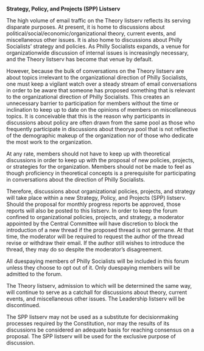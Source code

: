 **Strategy, Policy, and Projects (SPP) Listserv**

The high volume of email traffic on the Theory listserv reflects its serving disparate purposes. At present, it is home to discussions about political/social/economic/organizational theory, current events, and miscellaneous other issues. It is also home to discussions about Philly Socialists’ strategy and policies. As Philly Socialists expands, a venue for organization­wide discussion of internal issues is increasingly necessary, and the Theory listserv has become that venue by default.

However, because the bulk of conversations on the Theory listserv are about topics irrelevant to the organizational direction of Philly Socialists, one must keep a vigilant watch over a steady stream of email conversations in order to be aware that someone has proposed something that is relevant to the organizational direction of Philly Socialists. This creates an unnecessary barrier to participation for members without the time or inclination to keep up to date on the opinions of members on miscellaneous topics. It is conceivable that this is the reason why participants in discussions about policy are often drawn from the same pool as those who frequently participate in discussions about theory­­a pool that is not reflective of the demographic make­up of the organization nor of those who dedicate the most work to the organization.

At any rate, members should not have to keep up with theoretical discussions in order to keep up with the proposal of new policies, projects, or strategies for the organization. Members should not be made to feel as though proficiency in theoretical concepts is a prerequisite for participating in conversations about the direction of Philly Socialists.

Therefore, discussions about organizational policies, projects, and strategy will take place within a new Strategy, Policy, and Projects (SPP) listserv. Should the proposal for monthly progress reports be approved, those reports will also be posted to this listserv. In order to keep the forum confined to organizational policies, projects, and strategy, a moderator appointed by the Central Committee will have discretion to block the introduction of a new thread if the proposed thread is not germane. At that time, the moderator will be required to request the author of the thread revise or withdraw their email. If the author still wishes to introduce the thread, they may do so despite the moderator’s disagreement.

All dues­paying members of Philly Socialists will be included in this forum unless they choose to opt out of it. Only dues­paying members will be admitted to the forum.

The Theory listserv, admission to which will be determined the same way, will continue to serve as a catch­all for discussions about theory, current events, and miscellaneous other issues. The Leadership listserv will be discontinued.

The SPP listserv may not be used as a substitute for decision­making processes required by the Constitution, nor may the results of its discussions be considered an adequate basis for reaching consensus on a proposal. The SPP listserv will be used for the exclusive purpose of discussion.